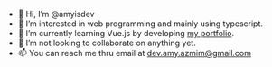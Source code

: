 - 👋 Hi, I’m @amyisdev
- 👀 I’m interested in web programming and mainly using typescript.
- 🌱 I’m currently learning Vue.js by developing [my portfolio](https://github.com/amyisdev/wanna-review).
- 💞️ I’m not looking to collaborate on anything yet.
- 📫 You can reach me thru email at dev.amy.azmim@gmail.com
